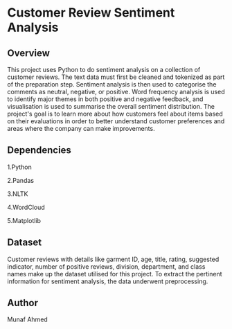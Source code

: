 
# Customer Review Sentiment Analysis



## Overview
This project uses Python to do sentiment analysis on a collection of customer reviews. The text data must first be cleaned and tokenized as part of the preparation step. Sentiment analysis is then used to categorise the comments as neutral, negative, or positive. Word frequency analysis is used to identify major themes in both positive and negative feedback, and visualisation is used to summarise the overall sentiment distribution. The project's goal is to learn more about how customers feel about items based on their evaluations in order to better understand customer preferences and areas where the company can make improvements.

## Dependencies

1.Python

2.Pandas

3.NLTK

4.WordCloud 

5.Matplotlib
## Dataset

Customer reviews with details like garment ID, age, title, rating, suggested indicator, number of positive reviews, division, department, and class names make up the dataset utilised for this project. To extract the pertinent information for sentiment analysis, the data underwent preprocessing.

## Author

Munaf Ahmed